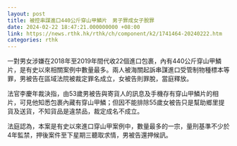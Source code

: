 ```yaml
---
layout: post
title: 被控串謀進口440公斤穿山甲鱗片　男子罪成女子脫罪
date: 2024-02-22 18:47:21.000000000 +08:00
link: https://news.rthk.hk/rthk/ch/component/k2/1741464-20240222.htm
categories: rthk
---
```


一對男女涉嫌在2018年至2019年間代收22個進口包裹，內有440公斤穿山甲鱗片，是有史以來相關案例中數量最多。兩人被海關起訴串謀進口受管制物種標本等罪，男被告在區域法院被裁定罪名成立，女被告則罪脫，當庭釋放。

法官李慶年裁決指，由53歲男被告與寄貨人的訊息及手機存有穿山甲鱗片的相片，可見他知悉包裹內藏有穿山甲鱗；但因不能排除55歲女被告只是幫助鄉里提貨及送貨，不知貨品是違禁品，裁定成名不成立。

法庭認為，本案是有史以來進口穿山甲案例中，數量最多的一宗，量刑基準不少於4年監禁，押後案件至下星期三聽取求情，男被告還押候訊。
